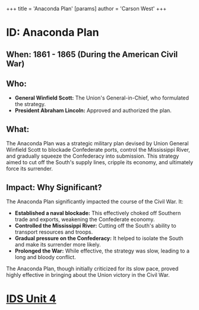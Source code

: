 +++
 title = 'Anaconda Plan'
[params]
	author = 'Carson West'
+++
# ID: Anaconda Plan

## When:  1861 - 1865 (During the American Civil War)

## Who:  
* **General Winfield Scott:**  The Union's General-in-Chief, who formulated the strategy.
* **President Abraham Lincoln:**  Approved and authorized the plan.

## What: 
The Anaconda Plan was a strategic military plan devised by Union General Winfield Scott to blockade Confederate ports, control the Mississippi River, and gradually squeeze the Confederacy into submission.  This strategy aimed to cut off the South's supply lines, cripple its economy, and ultimately force its surrender.

## Impact: Why Significant? 
The Anaconda Plan significantly impacted the course of the Civil War. It: 

* **Established a naval blockade:** This effectively choked off Southern trade and exports, weakening the Confederate economy. 
* **Controlled the Mississippi River:**  Cutting off the South's ability to transport resources and troops.
* **Gradual pressure on the Confederacy:** It helped to isolate the South and make its surrender more likely. 
* **Prolonged the War:** While effective, the strategy was slow, leading to a long and bloody conflict. 

The Anaconda Plan, though initially criticized for its slow pace, proved highly effective in bringing about the Union victory in the Civil War. 

# [IDS Unit 4](./../ids-unit-4/)